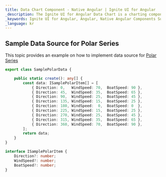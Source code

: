 ```yaml
---
title: Data Chart Component - Native Angular | Ignite UI for Angular
_description: The Ignite UI for Angular Data Chart is a charting component that provides modular design of axis, markers, series, legend, and annotation layers. With this chart, you can create multiple instances of these visual elements in the same chart plot area in order to create composite chart views.
_keywords: Ignite UI for Angular, Angular, Native Angular Components Suite, Native Angular Controls, Native Angular Components, Native Angular Components Library, Angular Chart, Angular Data Chart Control, Angular Data Chart Example, Angular Data Chart Component, Angular Data Chart
_language: kr
---
```


## Sample Data Source for Polar Series

This topic provides an example on how to implement data source for [Polar Series](datachart_series_types_polar.md)

```typescript
export class SamplePolarData {

    public static create(): any[] {
        const data: ISamplePolarItem[] = [
            { Direction: 0,   WindSpeed: 70,  BoatSpeed: 90 },
            { Direction: 45,  WindSpeed: 35,  BoatSpeed: 65 },
            { Direction: 90,  WindSpeed: 25,  BoatSpeed: 45 },
            { Direction: 135, WindSpeed: 15,  BoatSpeed: 25 },
            { Direction: 180, WindSpeed:  0,  BoatSpeed: 0  },
            { Direction: 225, WindSpeed: 15,  BoatSpeed: 25 },
            { Direction: 270, WindSpeed: 25,  BoatSpeed: 45 },
            { Direction: 315, WindSpeed: 35,  BoatSpeed: 65 },
            { Direction: 360, WindSpeed: 70,  BoatSpeed: 90 },
        ];
        return data;
    }
}

interface ISamplePolarItem {
    Direction?: number;
    WindSpeed?: number;
    BoatSpeed?: number;
}
```
